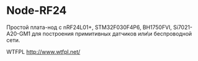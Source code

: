 # Node-RF24

Простой плата-нод с nRF24L01+, STM32F030F4P6, BH1750FVI, Si7021-A20-GM1 для построения примитивных датчиков или\и беспроводной сети.

WTFPL
http://www.wtfpl.net/

